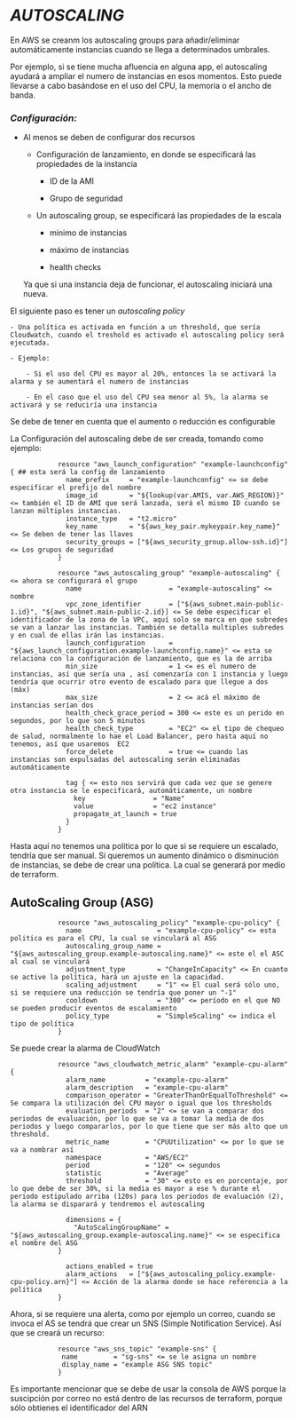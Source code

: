 #                   ***AUTOSCALING***

En AWS se creanm los autoscaling groups para añadir/eliminar automáticamente instancias cuando se llega a determinados umbrales. 

Por ejemplo, si se tiene mucha afluencia en alguna app, el autoscaling ayudará a ampliar el numero de instancias en esos momentos. Esto puede llevarse a cabo basándose en el uso del CPU, la memoria o el ancho de banda.

###  ***Configuración:***

- Al menos se deben de configurar dos recursos

    - Configuración de lanzamiento, en donde se especificará las propiedades de la instancia

        - ID de la AMI
        
        - Grupo de seguridad

    - Un autoscaling group, se especificará las propiedades de la escala

        - minimo de instancias

        - máximo de instancias

        - health checks

    Ya que si una instancia deja de funcionar, el autoscaling iniciará una nueva.

El siguiente paso es tener un *autoscaling policy*

    - Una política es activada en función a un threshold, que sería Cloudwatch, cuando el treshold es activado el autoscaling policy será ejecutada.

    - Ejemplo:

        - Si el uso del CPU es mayor al 20%, entonces la se activará la alarma y se aumentará el numero de instancias

        - En el caso que el uso del CPU sea menor al 5%, la alarma se activará y se reduciría una instancia

Se debe de tener en cuenta que el aumento o reducción es configurable

La Configuración del autoscaling debe de ser creada, tomando como ejemplo:

                resource "aws_launch_configuration" "example-launchconfig" { ## esta será la config de lanzamiento
                  name_prefix     = "example-launchconfig" <= se debe especificar el prefijo del nombre
                  image_id        = "${lookup(var.AMIS, var.AWS_REGION)}" <= también el ID de AMI que será lanzada, será el mismo ID cuando se lanzan múltiples instancias.
                  instance_type   = "t2.micro"
                  key_name        = "${aws_key_pair.mykeypair.key_name}" <= Se deben de tener las llaves
                  security_groups = ["${aws_security_group.allow-ssh.id}"] <= Los grupos de seguridad
                }

                resource "aws_autoscaling_group" "example-autoscaling" { <= ahora se configurará el grupo
                  name                      = "example-autoscaling" <= nombre
                  vpc_zone_identifier       = ["${aws_subnet.main-public-1.id}", "${aws_subnet.main-public-2.id}] <= Se debe especificar el identificador de la zona de la VPC, aquí solo se marca en que subredes se van a lanzar las instancias. También se detalla multiples subredes y en cual de ellas irán las instancias.
                  launch_configuration      = "${aws_launch_configuration.example-launchconfig.name}" <= esta se relaciona con la configuración de lanzamiento, que es la de arriba
                  min_size                  = 1 <= es el numero de instancias, así que sería una , así comenzaría con 1 instancia y luego tendría que ocurrir otro evento de escalado para que llegue a dos (máx)
                  max_size                  = 2 <= acá el máximo de instancias serían dos
                  health_check_grace_period = 300 <= este es un perido en segundos, por lo que son 5 minutos
                  health_check_type         = "EC2" <= el tipo de chequeo de salud, normalmente lo hae el Load Balancer, pero hasta aquí no tenemos, así que usaremos  EC2
                  force_delete              = true <= cuando las instancias son expulsadas del autoscaling serán eliminadas automáticamente

                  tag { <= esto nos servirá que cada vez que se genere otra instancia se le especificará, automáticamente, un nombre
                    key                 = "Name"
                    value               = "ec2 instance"
                    propagate_at_launch = true
                  }
                }

Hasta aquí no tenemos una politica por lo que si se requiere un escalado, tendría que ser manual. Si queremos un aumento dinámico o disminución de instancias, se debe de crear una política. La cual se generará por medio de terraform.

## AutoScaling Group (ASG)

                resource "aws_autoscaling_policy" "example-cpu-policy" {
                  name                   = "example-cpu-policy" <= esta politica es para el CPU, la cual se vinculará al ASG
                  autoscaling_group_name = "${aws_autoscaling_group.example-autoscaling.name}" <= este el el ASC al cual se vinculará
                  adjustment_type        = "ChangeInCapacity" <= En cuanto se active la política, hará un ajuste en la capacidad.
                  scaling_adjustment     = "1" <= El cual será sólo uno, si se requiere una reducción se tendría que poner un "-1"
                  cooldown               = "300" <= período en el que NO se pueden producir eventos de escalamiento
                  policy_type            = "SimpleScaling" <= indica el tipo de política 
                }

Se puede crear la alarma de CloudWatch

                resource "aws_cloudwatch_metric_alarm" "example-cpu-alarm" {
                  alarm_name          = "example-cpu-alarm"
                  alarm_description   = "example-cpu-alarm"
                  comparison_operator = "GreaterThanOrEqualToThreshold" <= Se compara la utilización del CPU mayor o igual que los thresholds
                  evaluation_periods  = "2" <= se van a comparar dos periodos de evaluación, por lo que se va a tomar la media de dos periodos y luego compararlos, por lo que tiene que ser más alto que un threshold.
                  metric_name         = "CPUUtilization" <= por lo que se va a nombrar así 
                  namespace           = "AWS/EC2"
                  period              = "120" <= segundos
                  statistic           = "Average"
                  threshold           = "30" <= esto es en porcentaje, por lo que debe de ser 30%, si la media es mayor a ese % durante el periodo estipulado arriba (120s) para los periodos de evaluación (2), la alarma se disparará y tendremos el autoscaling

                  dimensions = {
                    "AutoScalingGroupName" = "${aws_autoscaling_group.example-autoscaling.name}" <= se especifica el nombre del ASG 
                }

                  actions_enabled = true
                  alarm_actions   = ["${aws_autoscaling_policy.example-cpu-policy.arn}"] <= Acción de la alarma donde se hace referencia a la política
                }

Ahora, si se requiere una alerta, como por ejemplo un correo, cuando se invoca el AS se tendrá que crear un SNS (Simple Notification Service). Así que se creará un recurso:

                resource "aws_sns_topic" "example-sns" {
                 name         = "sg-sns" <= se le asigna un nombre
                 display_name = "example ASG SNS topic" 
                } 

Es importante mencionar que se debe de usar la consola de AWS porque la suscipción por correo no está dentro de las recursos de terraform, porque sólo obtienes el identificador del ARN 